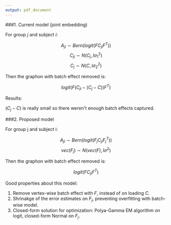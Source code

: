 ```yaml
---
output: pdf_document
---
```

###1. Current model (joint embedding)

For group $j$ and subject $i$:


$$A_{ji} \sim Bern(logit( F C_{ji} F^T))$$
$$C_{ji} \sim N( C_j, I\sigma_1^2)$$
$$C_j \sim N(C, I\sigma_2^2)$$

Then the graphon with batch effect removed is:

$$logit( F (C_{ji}-(C_j-C)) F^T)$$

Results:

$(C_j-C)$ is really small so there weren't enough batch effects captured.



###2. Proposed model

For group j and subject i:

$$A_{ji} \sim {Bern}({logit}( F_j C_{ji} F^T_j))$$
$$vec(F_j) \sim N(vec(F), I\sigma^2)$$

Then the graphon with batch effect removed is:

$$logit( F C_{ji} F^T)$$

Good properties about this model:

1. Remove vertex-wise batch effect with $F$, instead of on loading $C$.
2. Shrinakge of the error estimates on $F_j$, preventing overfitting with batch-wise model.
3. Closed-form solution for optimization: Polya-Gamma EM algorithm on logit, closed-form Normal on $F_j$.